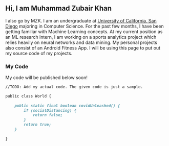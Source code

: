 ## Hi, I am Muhammad Zubair Khan

I also go by MZK. I am an undergraduate at [University of California, San Diego](https://ucsd.edu/) majoring in Computer Science. For the past few months, I have been getting familiar with Machine Learning concepts. At my current position as an ML research intern, I am working on a sports analytics project which relies heavily on neural networks and data mining. My personal projects also consist of an Android Fitness App. I will be using this page to put out my source code of my projects.

### My Code

My code will be published below soon!

```markdown
//TODO: Add my actual code. The given code is just a sample.

public class World {
    
    public static final boolean covidUnleashed() {
        if (socialDistancing) {
            return false;
        }
        return true;
    }
    
}
```


